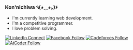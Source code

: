 ### Kon'nichiwa ٩(◕‿◕｡)۶

<!--
**Sezaan/Sezaan** is a ✨ _special_ ✨ repository because its `README.md` (this file) appears on your GitHub profile.

Here are some ideas to get you started:

- 🔭 I’m currently working on ...
- 🌱 I’m currently learning ...
- 👯 I’m looking to collaborate on ...
- 🤔 I’m looking for help with ...
- 💬 Ask me about ...
- 📫 How to reach me: ...
- 😄 Pronouns: ...
- ⚡ Fun fact: ...
-->


- I'm currently learning web development.
- I'm a competitive programmer.
- I love problem solving.

[![LinkedIn Connect](https://img.shields.io/badge/%20-LinkedIn-black?color=14171A&labelColor=212121&logo=linkedin&logoColor=ffffff)](https://www.linkedin.com/in/sezaan)
[![Facebook Follow](https://img.shields.io/badge/%20-Facebook-black?color=14171A&labelColor=1976d2&logo=facebook&logoColor=ffffff)](https://www.facebook.com/aimless.aimer) 
[![Codeforces Follow](https://img.shields.io/badge/%20-Codeforces-black?color=14171A&labelColor=1976d2&logo=codeforces&logoColor=ffffff)](https://codeforces.com/profile/GeraltofRivia) 
[![AtCoder Follow](https://img.shields.io/badge/%20-AtCoder-black?color=14171A&labelColor=1976d2&logo=atcoder&logoColor=ffffff)](https://atcoder.jp/users/Bojack)

